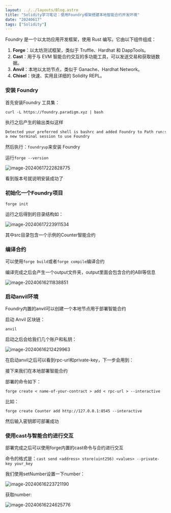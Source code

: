 ```yaml
---
layout: ../../layouts/Blog.astro
title: "Solidity学习笔记：使用Foundry框架搭建本地智能合约开发环境"
date: "20240617"
tags: ["Solidity"]
---
```




Foundry 是一个以太坊应用开发框架，使用 Rust 编写。它由以下组件组成：

1. **Forge**：以太坊测试框架，类似于 Truffle、Hardhat 和 DappTools。
2. **Cast**：用于与 EVM 智能合约交互的多功能工具，可以发送交易和获取链数据。
3. **Anvil**：本地以太坊节点，类似于 Ganache、Hardhat Network。
4. **Chisel**：快速、实用且详细的 Solidity REPL。

### 安装 Foundry

首先安装Foundry 工具集：

`curl -L https://foundry.paradigm.xyz | bash`

执行之后产生的输出类似这样

```bash
Detected your preferred shell is bashrc and added Foundry to Path run:source /home/user/.bashrcStart
a new terminal session to use Foundry
```

然后执行：`foundryup`来安装 Foundry 

运行`forge --version`

![image-20240617222828775](http://static.zhutongtong.cn/uPic/2024061722283217186345121718634512233nCarjd.png)

看到版本号就说明安装成功了

### 初始化一个Foundry项目

`forge init`

运行之后得到的目录结构如：

![image-20240617223911534](http://static.zhutongtong.cn/uPic/2024061722391317186351531718635153522bhLHT6.png)

其中src目录包含一个示例的Counter智能合约



### 编译合约

可以使用`forge build`或者`forge compile`编译合约

编译完成之后会产生一个output文件夹，output里面会包含合约的ABI等信息

![image-20240616211838851](http://static.zhutongtong.cn/uPic/2024061621184317185439231718543923061Y10jSO.png)



### 启动anvil环境

Foundry内置的anvil可以创建一个本地节点用于部署智能合约

启动 Anvil 区块链：

`anvil`

启动之后会给我们几个账户和私钥：

![image-20240616212429963](http://static.zhutongtong.cn/uPic/2024061621254517185443451718544345236ABw4Bp.png)

在启动anvil之后可以看到rpc-url和private-key，下一步会用到：

接下来我们在本地部署智能合约

部署的命令如下：

`forge create < name-of-your-contract > add < rpc-url > --interactive`

比如：

`forge create Counter add http://127.0.0.1:8545 --interactive`

然后输入密钥即可部署成功

### 使用cast与智能合约进行交互

部署完成之后可以使用forge内置的cast命令与合约进行交互

命令的格式是：`cast send <address> store(uint256) <values> --private-key your_key`

我们使用setNumber设置一下number：

![image-20240616223721190](http://static.zhutongtong.cn/uPic/2024061622462317185491831718549183545Z4s8wD.png)

获取number:

![image-20240616224625776](http://static.zhutongtong.cn/uPic/2024061622462717185491871718549187468vqtaJP.png)